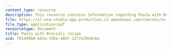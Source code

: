 ```yaml
---
content_type: resource
description: This resource contains information regarding Pasta with Broccoli recipe.
file: https://ol-ocw-studio-app-production.s3.amazonaws.com/courses/es-s41-speak-italian-with-your-mouth-full-spring-2012/f91459b0e02a7d5ea0b71277e29e0c8a_MITES_S41S12_recipe_1a.pdf
file_type: application/pdf
resourcetype: Document
title: Pasta with Broccoli recipe
uid: f91459b0-e02a-7d5e-a0b7-1277e29e0c8a
---
```

